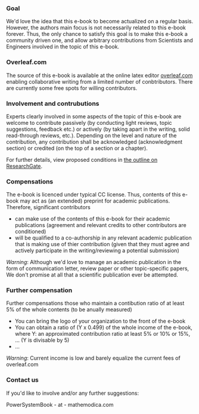 ### Goal

We'd love the idea that this e-book to become actualized on a regular basis. However, the authors main focus is not necessarily related
to this e-book forever. Thus, the only chance to satisfy this goal is to make this e-book a community driven one, and allow arbitrary
contributions from Scientists and Engineers involved in the topic of this e-book. 

### Overleaf.com 

The source of this e-book is available at the online latex editor [overleaf.com](https://www.overleaf.com/) enabling collaborative writing 
from a limited number of conbtributors. There are currently some free spots for willing contributors.  

### Involvement and contrubutions 

Experts clearly involved in some aspects of the topic of this e-book are welcome to contribute passively (by conducting light reviews, 
topic suggestions, feedback etc.) or actively (by taking apart in the writing, solid read-through reviews, etc.). Depending on the level 
and nature of the contribution, any contribution shall be acknowledged (acknowledgment section) or credited 
(on the top of a section or a chapter). 

For further details, view proposed conditions in [the outline on ResearchGate](https://www.researchgate.net/publication/353340102_Book_Outline_Modelica_by_Application_Power_Systems).

### Compensations

The e-book is licenced under typical CC license. Thus, contents of this e-book may act as (an extended) preprint for academic
publications. Therefore, significant contributors 
* can make use of the contents of this e-book for their academic publications (agreement and relevant credits to other contributors
are conditioned) 
* will be qualified to a co-authorship in any relevant academic publication that is making use of thier contribution (given that they
must agree and actively participate in the writing/reviewing a potential submission)  

*Warning*: Although we'd love to manage an academic publication in the form of communication letter, review paper or other topic-specific 
papers, We don't promise at all that a scientific publication ever be attempted.

### Further compensation 

Further compensations those who maintain a contibution ratio of at least 5% of the whole contents (to be anually measured)   
  - You can bring the logo of your organization to the front of the e-book 
  - You can obtain a ratio of (Y x 0.499) of the whole income of the e-book, where Y: an approximated contribution ratio at least 5% or 10% or 15%, ... (Y is divisable by 5)   
  - ...   

*Warning*: Current income is low and barely equalize the current fees of overleaf.com 

### Contact us

If you'd like to involve and/or any further suggestions: 

PowerSystemBook - at - mathemodica.com
